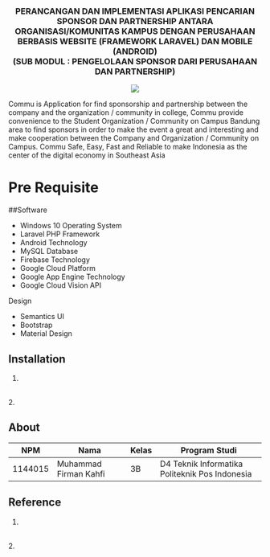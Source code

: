 <h3 align="center"> PERANCANGAN DAN IMPLEMENTASI APLIKASI PENCARIAN SPONSOR DAN PARTNERSHIP ANTARA ORGANISASI/KOMUNITAS KAMPUS DENGAN PERUSAHAAN BERBASIS WEBSITE (FRAMEWORK LARAVEL) DAN MOBILE (ANDROID)
<br> (SUB MODUL : PENGELOLAAN SPONSOR DARI PERUSAHAAN DAN PARTNERSHIP) </h3>

<p align="center">
  <img src="./img/commu.png">
</p>
Commu is Application for find sponsorship and partnership  between the company and the organization / community in college,
Commu provide convenience to the Student Organization / Community on Campus Bandung area to find sponsors in order to make the event a great and interesting and make cooperation between the Company and Organization / Community on Campus.
Commu Safe, Easy, Fast and Reliable to make Indonesia as the center of the digital economy in Southeast Asia

# Pre Requisite
##Software
* Windows 10 Operating System
* Laravel PHP Framework
* Android Technology
* MySQL Database
* Firebase Technology
* Google Cloud Platform
* Google App Engine Technology
* Google Cloud Vision API

Design
* Semantics UI
* Bootstrap
* Material Design  


## Installation
1.
<br>
2.

## About

NPM| Nama| Kelas | Program Studi
------------ | ------------- | ------------- | -------------
1144015| Muhammad Firman Kahfi| 3B| D4 Teknik Informatika Politeknik Pos Indonesia

## Reference
1.
<br>
2.
